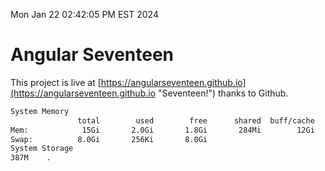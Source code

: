Mon Jan 22 02:42:05 PM EST 2024

# Angular Seventeen


This project is live at [https://angularseventeen.github.io](https://angularseventeen.github.io "Seventeen!") thanks to Github.

```bash
System Memory
               total        used        free      shared  buff/cache   available
Mem:            15Gi       2.0Gi       1.8Gi       284Mi        12Gi        13Gi
Swap:          8.0Gi       256Ki       8.0Gi
System Storage
387M	.
```

